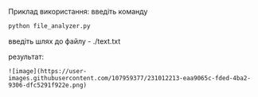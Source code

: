 Приклад використання:
введіть команду
```py
python file_analyzer.py
```
введіть шлях до файлу - ./text.txt

результат:
```
![image](https://user-images.githubusercontent.com/107959377/231012213-eaa9065c-fded-4ba2-9306-dfc5291f922e.png)

```
